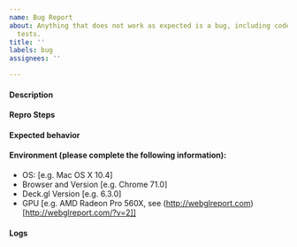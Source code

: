 ```yaml
---
name: Bug Report
about: Anything that does not work as expected is a bug, including code, docs and
  tests.
title: ''
labels: bug
assignees: ''

---
```


#### Description
<!-- A clear and concise description of what the bug is. -->

#### Repro Steps
<!-- Steps to reproduce the behavior. -->
<!-- Providing the following could help us resolve this issue faster:
- A Codepen [example](https://codepen.io/vis-gl) that reproduces the behavior
- A sample of your dataset -->

#### Expected behavior
<!-- A clear and concise description of what you expected to happen. -->

#### Environment (please complete the following information):
 - OS: [e.g. Mac OS X 10.4]
 - Browser and Version [e.g. Chrome 71.0]
 - Deck.gl Version [e.g. 6.3.0]
 - GPU [e.g. AMD Radeon Pro 560X, see (http://webglreport.com)[http://webglreport.com/?v=2]]

#### Logs
<!-- Check the browser console for any relevant errors or warnings.
(Optional) For more detailed logs, type `luma.log.priority=2` and `deck.log.priority=2` in browser console. -->